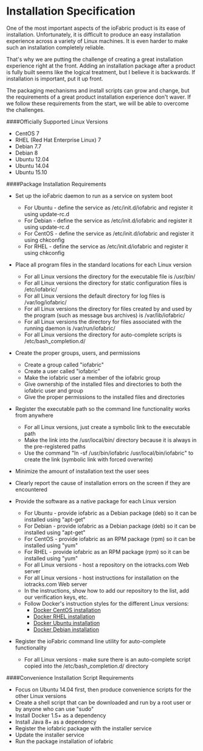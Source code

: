 # Installation Specification

One of the most important aspects of the ioFabric product is its ease of installation. Unfortunately, it is difficult to produce an easy installation experience across a variety of Linux machines. It is even harder to make such an installation completely reliable.

That's why we are putting the challenge of creating a great installation experience right at the front. Adding an installation package after a product is fully built seems like the logical treatment, but I believe it is backwards. If installation is important, put it up front.

The packaging mechanisms and install scripts can grow and change, but the requirements of a great product installation experience don't waver. If we follow these requirements from the start, we will be able to overcome the challenges.

####Officially Supported Linux Versions

* CentOS 7
* RHEL (Red Hat Enterprise Linux) 7
* Debian 7.7
* Debian 8
* Ubuntu 12.04
* Ubuntu 14.04
* Ubuntu 15.10

####Package Installation Requirements

* Set up the ioFabric daemon to run as a service on system boot
	* For Ubuntu - define the service as /etc/init.d/iofabric and register it using update-rc.d
	* For Debian - define the service as /etc/init.d/iofabric and register it using update-rc.d
	* For CentOS - define the service as /etc/init.d/iofabric and register it using chkconfig
	* For RHEL - define the service as /etc/init.d/iofabric and register it using chkconfig

* Place all program files in the standard locations for each Linux version
	* For all Linux versions the directory for the executable file is /usr/bin/
	* For all Linux versions the directory for static configuration files is /etc/iofabric/
	* For all Linux versions the default directory for log files is /var/log/iofabric/
	* For all Linux versions the directory for files created by and used by the program (such as message bus archives) is /var/lib/iofabric/
	* For all Linux versions the directory for files associated with the running daemon is /var/run/iofabric/
	* For all Linux versions the directory for auto-complete scripts is /etc/bash_completion.d/

* Create the proper groups, users, and permissions
	* Create a group called "iofabric"
	* Create a user called "iofabric"
	* Make the iofabric user a member of the iofabric group
	* Give ownership of the installed files and directories to both the iofabric user and group
	* Give the proper permissions to the installed files and directories

* Register the executable path so the command line functionality works from anywhere
	* For all Linux versions, just create a symbolic link to the executable path
	* Make the link into the /usr/local/bin/ directory because it is always in the pre-registered paths
	* Use the command "ln -sf /usr/bin/iofabric /usr/local/bin/iofabric" to create the link (symbolic link with forced overwrite)

* Minimize the amount of installation text the user sees

* Clearly report the cause of installation errors on the screen if they are encountered

* Provide the software as a native package for each Linux version
	* For Ubuntu - provide iofabric as a Debian package (deb) so it can be installed using "apt-get"
	* For Debian - provide iofabric as a Debian package (deb) so it can be installed using "apt-get"
	* For CentOS - provide iofabric as an RPM package (rpm) so it can be installed using "yum"
	* For RHEL - provide iofabric as an RPM package (rpm) so it can be installed using "yum"
	* For all Linux versions - host a repository on the iotracks.com Web server
	* For all Linux versions - host instructions for installation on the iotracks.com Web server
	* In the instructions, show how to add our repository to the list, add our verification keys, etc.
	* Follow Docker's instruction styles for the different Linux versions:
		* [Docker CentOS installation](https://docs.docker.com/engine/installation/linux/centos/)
		* [Docker RHEL installation](https://docs.docker.com/engine/installation/linux/rhel/)
		* [Docker Ubuntu installation](https://docs.docker.com/engine/installation/linux/ubuntulinux/)
		* [Docker Debian installation](https://docs.docker.com/engine/installation/linux/debian/)

* Register the ioFabric command line utility for auto-complete functionality
	* For all Linux versions - make sure there is an auto-complete script copied into the /etc/bash_completion.d/ directory

####Convenience Installation Script Requirements

* Focus on Ubuntu 14.04 first, then produce convenience scripts for the other Linux versions
* Create a shell script that can be downloaded and run by a root user or by anyone who can use "sudo"
* Install Docker 1.5+ as a dependency
* Install Java 8+ as a dependency
* Register the iofabric package with the installer service
* Update the installer service
* Run the package installation of iofabric


